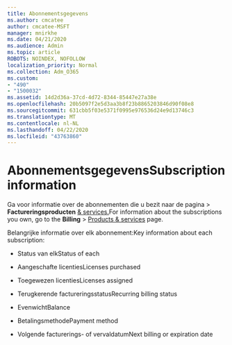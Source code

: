 ```yaml
---
title: Abonnementsgegevens
ms.author: cmcatee
author: cmcatee-MSFT
manager: mnirkhe
ms.date: 04/21/2020
ms.audience: Admin
ms.topic: article
ROBOTS: NOINDEX, NOFOLLOW
localization_priority: Normal
ms.collection: Adm_O365
ms.custom:
- "490"
- "1500032"
ms.assetid: 14d2d36a-37cd-4d72-8344-85447e27a38e
ms.openlocfilehash: 20b5097f2e5d3aa3b8f23b8865203846d90f08e8
ms.sourcegitcommit: 631cbb5f03e5371f0995e976536d24e9d13746c3
ms.translationtype: MT
ms.contentlocale: nl-NL
ms.lasthandoff: 04/22/2020
ms.locfileid: "43763860"
---
```

# <a name="subscription-information"></a><span data-ttu-id="cc2a2-102">Abonnementsgegevens</span><span class="sxs-lookup"><span data-stu-id="cc2a2-102">Subscription information</span></span>

<span data-ttu-id="cc2a2-103">Ga voor informatie over de abonnementen die u bezit naar de pagina \> **Factureringsproducten** [& services.](https://go.microsoft.com/fwlink/p/?linkid=842054)</span><span class="sxs-lookup"><span data-stu-id="cc2a2-103">For information about the subscriptions you own, go to the **Billing** \> [Products & services](https://go.microsoft.com/fwlink/p/?linkid=842054) page.</span></span>
  
<span data-ttu-id="cc2a2-104">Belangrijke informatie over elk abonnement:</span><span class="sxs-lookup"><span data-stu-id="cc2a2-104">Key information about each subscription:</span></span>
  
- <span data-ttu-id="cc2a2-105">Status van elk</span><span class="sxs-lookup"><span data-stu-id="cc2a2-105">Status of each</span></span>

- <span data-ttu-id="cc2a2-106">Aangeschafte licenties</span><span class="sxs-lookup"><span data-stu-id="cc2a2-106">Licenses purchased</span></span>

- <span data-ttu-id="cc2a2-107">Toegewezen licenties</span><span class="sxs-lookup"><span data-stu-id="cc2a2-107">Licenses assigned</span></span>

- <span data-ttu-id="cc2a2-108">Terugkerende factureringsstatus</span><span class="sxs-lookup"><span data-stu-id="cc2a2-108">Recurring billing status</span></span>

- <span data-ttu-id="cc2a2-109">Evenwicht</span><span class="sxs-lookup"><span data-stu-id="cc2a2-109">Balance</span></span>

- <span data-ttu-id="cc2a2-110">Betalingsmethode</span><span class="sxs-lookup"><span data-stu-id="cc2a2-110">Payment method</span></span>

- <span data-ttu-id="cc2a2-111">Volgende facturerings- of vervaldatum</span><span class="sxs-lookup"><span data-stu-id="cc2a2-111">Next billing or expiration date</span></span>